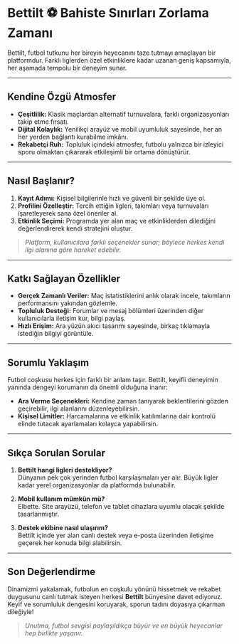 # Bettilt ⚽ Bahiste Sınırları Zorlama Zamanı

Bettilt, futbol tutkunu her bireyin heyecanını taze tutmayı amaçlayan bir platformdur. Farklı liglerden özel etkinliklere kadar uzanan geniş kapsamıyla, her aşamada tempolu bir deneyim sunar.

---

## Kendine Özgü Atmosfer

- **Çeşitlilik:** Klasik maçlardan alternatif turnuvalara, farklı organizasyonları takip etme fırsatı.  
- **Dijital Kolaylık:** Yenilikçi arayüz ve mobil uyumluluk sayesinde, her an her yerden bağlantı kurabilme imkânı.  
- **Rekabetçi Ruh:** Topluluk içindeki atmosfer, futbolu yalnızca bir izleyici sporu olmaktan çıkararak etkileşimli bir ortama dönüştürür.

---

## Nasıl Başlanır?

1. **Kayıt Adımı:** Kişisel bilgilerinle hızlı ve güvenli bir şekilde üye ol.  
2. **Profilini Özelleştir:** Tercih ettiğin ligleri, takımları veya turnuvaları işaretleyerek sana özel öneriler al.  
3. **Etkinlik Seçimi:** Programda yer alan maç ve etkinliklerden dilediğini değerlendirerek kendi stratejini oluştur.

> *Platform, kullanıcılara farklı seçenekler sunar; böylece herkes kendi ilgi alanına göre hareket edebilir.*

---

## Katkı Sağlayan Özellikler

- **Gerçek Zamanlı Veriler:** Maç istatistiklerini anlık olarak incele, takımların performansını yakından gözlemle.  
- **Topluluk Desteği:** Forumlar ve mesaj bölümleri üzerinden diğer kullanıcılarla iletişim kur, bilgi paylaş.  
- **Hızlı Erişim:** Ara yüzün akıcı tasarımı sayesinde, birkaç tıklamayla istediğin bilgiyi görüntüle.

---

## Sorumlu Yaklaşım

Futbol coşkusu herkes için farklı bir anlam taşır. Bettilt, keyifli deneyimin yanında dengeyi korumanın da önemli olduğuna inanır:

- **Ara Verme Seçenekleri:** Kendine zaman tanıyarak beklentilerini gözden geçirebilir, ilgi alanlarını düzenleyebilirsin.  
- **Kişisel Limitler:** Harcamalarına ve etkinlik katılımlarına dair kontrolü elinde tutacak ayarlamaları kolayca yapabilirsin.

---

## Sıkça Sorulan Sorular

1. **Bettilt hangi ligleri destekliyor?**  
   Dünyanın pek çok yerinden futbol karşılaşmaları yer alır. Büyük ligler kadar yerel organizasyonlar da platformda bulunabilir.

2. **Mobil kullanım mümkün mü?**  
   Elbette. Site arayüzü, telefon ve tablet cihazlara uyumlu olacak şekilde tasarlanmıştır.

3. **Destek ekibine nasıl ulaşırım?**  
   Bettilt içinde yer alan canlı destek veya e-posta üzerinden iletişime geçerek her konuda bilgi alabilirsin.

---

## Son Değerlendirme

Dinamizmi yakalamak, futbolun en coşkulu yönünü hissetmek ve rekabet duygusunu canlı tutmak isteyen herkesi **Bettilt** bünyesine davet ediyoruz. Keyif ve sorumluluk dengesini koruyarak, sporun tadını doyasıya çıkarman dileğiyle!

> *Unutma, futbol sevgisi paylaşıldıkça büyür ve en büyük heyecanlar hep birlikte yaşanır.*
